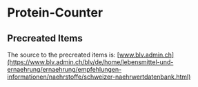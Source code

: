 # Protein-Counter
## Precreated Items
The source to the precreated items is: [www.blv.admin.ch](https://www.blv.admin.ch/blv/de/home/lebensmittel-und-ernaehrung/ernaehrung/empfehlungen-informationen/naehrstoffe/schweizer-naehrwertdatenbank.html) 